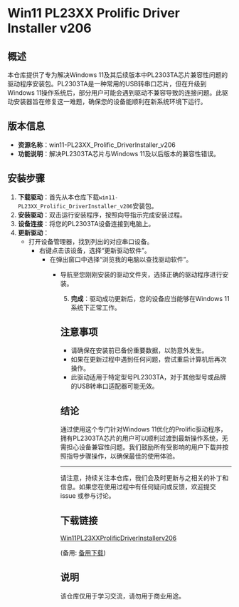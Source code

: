 # Win11 PL23XX Prolific Driver Installer v206

## 概述

本仓库提供了专为解决Windows 11及其后续版本中PL2303TA芯片兼容性问题的驱动程序安装包。PL2303TA是一种常用的USB转串口芯片，但在升级到Windows 11操作系统后，部分用户可能会遇到驱动不兼容导致的连接问题。此驱动安装器旨在修复这一难题，确保您的设备能顺利在新系统环境下运行。

## 版本信息

- **资源名称**：win11-PL23XX_Prolific_DriverInstaller_v206
- **功能说明**：解决PL2303TA芯片与Windows 11及以后版本的兼容性错误。

## 安装步骤

1. **下载驱动**：首先从本仓库下载`win11-PL23XX_Prolific_DriverInstaller_v206`安装包。
2. **安装驱动**：双击运行安装程序，按照向导指示完成安装过程。
3. **设备连接**：将您的PL2303TA设备连接到电脑上。
4. **更新驱动**：
   - 打开设备管理器，找到列出的对应串口设备。
      - 右键点击该设备，选择“更新驱动软件”。
         - 在弹出窗口中选择“浏览我的电脑以查找驱动软件”。
            - 导航至您刚刚安装的驱动文件夹，选择正确的驱动程序进行安装。

               5. **完成**：驱动成功更新后，您的设备应当能够在Windows 11系统下正常工作。

               ## 注意事项

               - 请确保在安装前已备份重要数据，以防意外发生。
               - 如果在更新过程中遇到任何问题，尝试重启计算机后再次操作。
               - 此驱动适用于特定型号PL2303TA，对于其他型号或品牌的USB转串口适配器可能无效。

               ## 结论

               通过使用这个专门针对Windows 11优化的Prolific驱动程序，拥有PL2303TA芯片的用户可以顺利过渡到最新操作系统，无需担心设备兼容性问题。我们鼓励所有受影响的用户下载并按照指导步骤操作，以确保最佳的使用体验。

               ---

               请注意，持续关注本仓库，我们会及时更新与之相关的补丁和信息。如果您在使用过程中有任何疑问或反馈，欢迎提交 issue 或参与讨论。

               ## 下载链接
               [Win11PL23XXProlificDriverInstallerv206](https://pan.quark.cn/s/d42106045898) 

               (备用: [备用下载](https://pan.baidu.com/s/1xk4CMnhHlURkjH5rIFoUWQ?pwd=1234))

               ## 说明

               该仓库仅用于学习交流，请勿用于商业用途。
